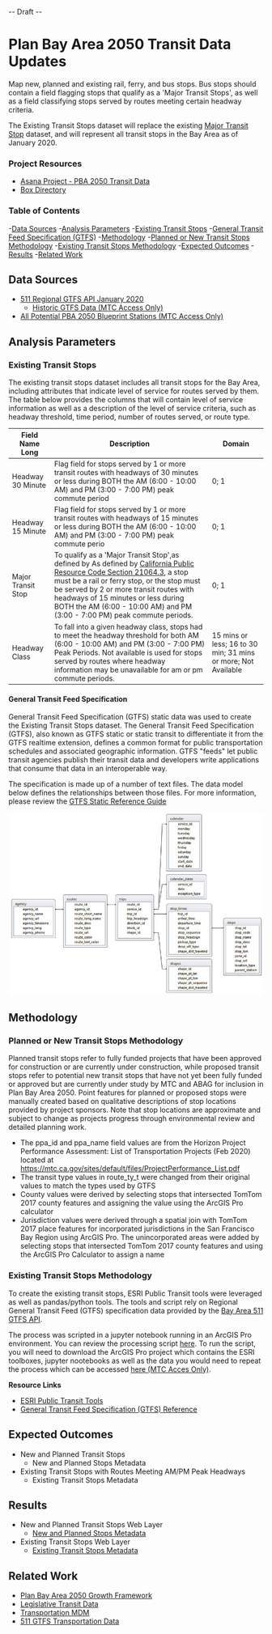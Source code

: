 -- Draft --

# Plan Bay Area 2050 Transit Data Updates


Map new, planned and existing rail, ferry, and bus stops. Bus stops should contain a field flagging stops that qualify as a 'Major Transit Stops', as well as a field classifying stops served by routes meeting certain headway criteria.

The Existing Transit Stops dataset will replace the existing [Major Transit Stop](https://mtc.maps.arcgis.com/home/item.html?id=561dc5b42fa9451b95faf615a3054260) dataset, and will represent all transit stops in the Bay Area as of January 2020. 

### Project Resources

- [Asana Project - PBA 2050 Transit Data](https://app.asana.com/0/229355710745434/1177953172585985)
- [Box Directory](https://mtcdrive.box.com/s/ahdbq95qsuhpov42cmut147qp70sgj1g) 

### Table of Contents
-[Data Sources](#data-sources)
-[Analysis Parameters](#analysis-parameters)
	-[Existing Transit Stops](#existing-transit-stops)
	-[General Transit Feed Specification (GTFS)](#general-transit-feed-specification)
-[Methodology](#methodology)
	-[Planned or New Transit Stops Methodology](#planned-or-new-transit-stops-methodology)
	-[Existing Transit Stops Methodology](#existing-transit-stops-methodology)
-[Expected Outcomes](#expected-outcomes)
-[Results](#results)
-[Related Work](#related-work)

## Data Sources

- [511 Regional GTFS API January 2020](https://511.org/open-data/transit)
	- [Historic GTFS Data (MTC Access Only)](https://mtcdrive.box.com/s/704dfa2xadbcn91youc7pcaccnrlmvu1)
- [All Potential PBA 2050 Blueprint Stations (MTC Access Only)](https://mtcdrive.box.com/s/zn6geq8qtgh1gb88c28k1mdwbnlwfeg2)


## Analysis Parameters

### Existing Transit Stops

The existing transit stops dataset includes all transit stops for the Bay Area, including attributes that indicate level of service for routes served by them. The table below provides the columns that will contain level of service information as well as a description of the level of service criteria, such as headway threshold, time period, number of routes served, or route type. 

| Field Name Long    | Description                                                                                                                                                                                                                                                                                                                           | Domain                                                        |
|--------------------|---------------------------------------------------------------------------------------------------------------------------------------------------------------------------------------------------------------------------------------------------------------------------------------------------------------------------------------|---------------------------------------------------------------|
| Headway 30 Minute  | Flag field for stops served by 1 or more transit routes with headways of 30 minutes or less during BOTH the AM (6:00 - 10:00 AM) and PM (3:00 - 7:00 PM) peak commute period                                                                                                                                                          | 0; 1                                                          |
| Headway 15 Minute  | Flag field for stops served by 1 or more transit routes with headways of 15 minutes or less during BOTH the AM (6:00 - 10:00 AM) and PM (3:00 - 7:00 PM) peak commute perio                                                                                                                                                           | 0; 1                                                          |
| Major Transit Stop | To qualify as a 'Major Transit Stop',as defined by As defined by [California Public Resource Code Section 21064.3](https://leginfo.legislature.ca.gov/faces/codes_displaySection.xhtml?sectionNum=21064.3.&lawCode=PRC), a stop must be a rail or ferry stop, or the stop must be served by 2 or more transit routes with headways of 15 minutes or less during BOTH the AM (6:00 - 10:00 AM) and PM (3:00 - 7:00 PM) peak commute periods.  | 0; 1                                                          |
| Headway Class      | To fall into a given headway class, stops had to meet the headway threshold for both AM (6:00 - 10:00 AM) and PM (3:00 - 7:00 PM) Peak Periods. Not available is used for stops served by routes where headway information may be unavailable for am or pm commute periods.                                                           | 15 mins or less; 16 to 30 min; 31 mins or more; Not Available |

#### General Transit Feed Specification

General Transit Feed Specification (GTFS) static data was used to create the Existing Transit Stops dataset. The General Transit Feed Specification (GTFS), also known as GTFS static or static transit to differentiate it from the GTFS realtime extension, defines a common format for public transportation schedules and associated geographic information. GTFS "feeds" let public transit agencies publish their transit data and developers write applications that consume that data in an interoperable way.

The specification is made up of a number of text files. The data model below defines the relationships between those files. For more information, please review the [GTFS Static Reference Guide](https://developers.google.com/transit/gtfs)

![gtfs_diagram](img/Relations-among-different-text-files-of-a-GTFS-feed.png)

## Methodology

### Planned or New Transit Stops Methodology

Planned transit stops refer to fully funded projects that have been approved for construction or are currently under construction, while proposed transit stops refer to potential new transit stops that have not yet been fully funded or approved but are currently under study by MTC and ABAG for inclusion in Plan Bay Area 2050. Point features for planned or proposed stops were manually created based on qualitative descriptions of stop locations provided by project sponsors. Note that stop locations are approximate and subject to change as projects progress through environmental review and detailed planning work.

- The ppa_id and ppa_name field values are from the Horizon Project Performance Assessment: List of Transportation Projects (Feb 2020) located at https://mtc.ca.gov/sites/default/files/ProjectPerformance_List.pdf
- The transit type values in route_ty_t were changed from their original values to match the types used by GTFS
- County values were derived by selecting stops that intersected TomTom 2017 county features and assigning the value using the ArcGIS Pro calculator
- Jurisdiction values were derived through a spatial join with TomTom 2017 place features for incorporated jurisdictions in the San Francisco Bay Region using ArcGIS Pro. The unincorporated areas were added by selecting stops that intersected TomTom 2017 county features and using the ArcGIS Pro Calculator to assign a name

### Existing Transit Stops Methodology

To create the existing transit stops, ESRI Public Transit tools were leveraged as well as pandas/python tools. The tools and script rely on Regional General Transit Feed (GTFS) specification data provided by the [Bay Area 511 GTFS API](https://511.org/open-data/transit). 

The process was scripted in a jupyter notebook running in an ArcGIS Pro environment. You can review the processing script [here](gtfs_transit_stops_processing.ipynb). To run the script, you will need to download the ArcGIS Pro project which contains the ESRI toolboxes, jupyter nootebooks as well as the data you would need to repeat the process which can be accessed [here (MTC Acces Only)](https://mtcdrive.box.com/s/dr4bo6n1wois3dm4lutad8pivdj50uu3).   

**Resource Links**
- [ESRI Public Transit Tools](https://github.com/Esri/public-transit-tools)
- [General Transit Feed Specification (GTFS) Reference](https://github.com/google/transit/blob/master/gtfs/spec/en/reference.md)

## Expected Outcomes

- New and Planned Transit Stops
	- New and Planned Stops Metadata
- Existing Transit Stops with Routes Meeting AM/PM Peak Headways
	- Existing Transit Stops Metadata

## Results

- New and Planned Transit Stops Web Layer
	- [New and Planned Stops Metadata](transit_stops_potential_schema.csv)
- Existing Transit Stops Web Layer
	- [Existing Transit Stops Metadata](transit_stops_existing_schema.csv)

## Related Work

- [Plan Bay Area 2050 Growth Framework](Plan-Bay-Area-2050-Growth-Framework)
- [Legislative Transit Data](https://github.com/BayAreaMetro/Data-Analysis-Projects/blob/master/legislative_transit_data.md)
- [Transportation MDM](https://github.com/BayAreaMetro/DataServices/tree/master/Project-Documentation/mdm/transportation-mdm)
- [511 GTFS Transportation Data](https://github.com/BayAreaMetro/DataServices/blob/master/Project-Documentation/mdm/transportation-mdm/511_GTFS.md)
